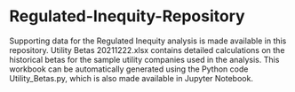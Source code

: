# Regulated-Inequity-Repository
Supporting data for the Regulated Inequity analysis is made available in this repository.
Utility Betas 20211222.xlsx contains detailed calculations on the historical betas for the sample utility companies used in the analysis.
This workbook can be automatically generated using the Python code Utility_Betas.py, which is also made available in Jupyter Notebook.
